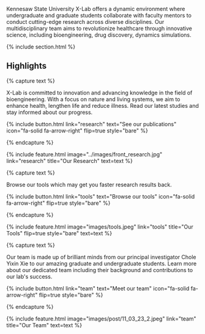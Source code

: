 ---
---

<!-- # XLAB -->

Kennesaw State University X-Lab
offers a dynamic environment where undergraduate and graduate students collaborate with faculty mentors to conduct cutting-edge research across diverse disciplines.
Our multidisciplinary team aims to revolutionize healthcare through innovative science, including bioengineering, drug discovery, dynamics simulations.

{% include section.html %}

## Highlights

{% capture text %}

X-Lab is committed to innovation and advancing knowledge in the field of bioengineering. With a focus on nature and living systems, we aim to enhance health, lengthen life and reduce illness. Read our latest studies and stay informed about our progress.

{%
  include button.html
  link="research"
  text="See our publications"
  icon="fa-solid fa-arrow-right"
  flip=true
  style="bare"
%}

{% endcapture %}

{%
  include feature.html
  image="../images/front_research.jpg"
  link="research"
  title="Our Research"
  text=text
%}

{% capture text %}

Browse our tools which may get you faster research results back.

{%
  include button.html
  link="tools"
  text="Browse our tools"
  icon="fa-solid fa-arrow-right"
  flip=true
  style="bare"
%}

{% endcapture %}

{%
  include feature.html
  image="images/tools.jpeg"
  link="tools"
  title="Our Tools"
  flip=true
  style="bare"
  text=text
%}

{% capture text %}

Our team is made up of brilliant minds from our principal investigator Chole Yixin Xie to our amazing graduate and undergraduate students. Learn more about our dedicated team including their background and contributions to our lab's success.

{%
  include button.html
  link="team"
  text="Meet our team"
  icon="fa-solid fa-arrow-right"
  flip=true
  style="bare"
%}

{% endcapture %}

{%
  include feature.html
  image="images/post/11_03_23_2.jpeg"
  link="team"
  title="Our Team"
  text=text
%}
